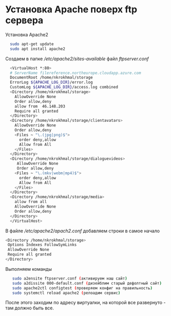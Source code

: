 # Установка Apache поверх ftp сервера  

Установка Apache2
  ```sh
    sudo apt-get update
    sudo apt install apache2
  ```
Создаем в папке */etc/apache2/sites-available* файл *ftpserver.conf*
  ```sh
    <VirtualHost *:80>
    # ServerName filereference.northeurope.cloudapp.azure.com
    DocumentRoot /home/nkrokhmal/storage
    ErrorLog ${APACHE_LOG_DIR}/error.log
    CustomLog ${APACHE_LOG_DIR}/access.log combined
    <Directory /home/nkrokhmal/storage>
      AllowOverride None
      Order allow,deny
      allow from  46.148.203
      Require all granted
    </Directory>
    <Directory /home/nkrokhmal/storage/clientavatars>
      AllowOverride None
      Order allow,deny
      <Files ~ "\.(jpg|png)$">
        order deny,allow
        Allow from All
      </Files>
    </Directory>
    <Directory /home/nkrokhmal/storage/dialoguevideos>
       AllowOverride None
       Order allow,deny
      <Files ~ "\.(mkv|webm|mp4)$">
        order deny,allow
        Allow from All
      </Files>
    </Directory>
    <Directory /home/nkrokhmal/storage/media>
      allow from all
      AllowOverride None
      Order allow,deny
    </Directory>
    </VirtualHost>
  ```
В файле */etc/apache2/apach2.conf* добавляем строки  в самое начало 
```sh
<Directory /home/nkrokhmal/storage>
 Options Indexes FollowSymLinks
 AllowOverride None
 Require all granted
</Directory>
```
Выполняем команды
 ```sh
    sudo a2ensite ftpserver.conf (активируем наш сайт)
    sudo a2dissite 000-default.conf (дизейблим старый дефолтный сайт)
    sudo apache2ctl configtest (проверяем конфиг на правильность)
    sudo systemctl reload apache2 (релоадим сервис)
 ```
После этого заходим по адресу виртуалки, на которой все развернуто - там должно быть все.
